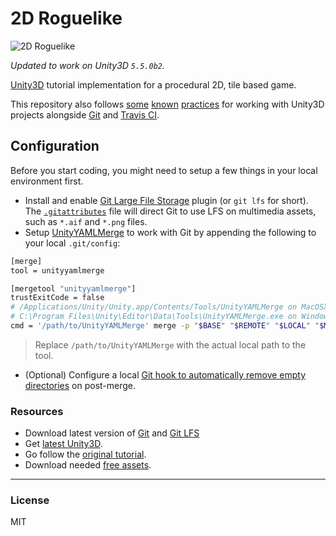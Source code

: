 # 2D Roguelike

![2D Roguelike](https://unity3d.com/sites/default/files/learn-playlist/icon/2droguelike-thumb1.jpg)

_Updated to work on Unity3D `5.5.0b2`._

[Unity3D][1] tutorial implementation for a procedural 2D, tile based game.

This repository also follows [some][6] [known][2] [practices][3] for working with Unity3D projects alongside [Git][4] and [Travis CI][5].

## Configuration
Before you start coding, you might need to setup a few things in your local environment first.

- Install and enable [Git Large File Storage][7] plugin (or `git lfs` for short). The [`.gitattributes`](./.gitattributes) file will direct Git to use LFS on multimedia assets, such as `*.aif` and `*.png` files.
- Setup [UnityYAMLMerge][8] to work with Git by appending the following to your local `.git/config`:

```sh
[merge]
tool = unityyamlmerge

[mergetool "unityyamlmerge"]
trustExitCode = false
# /Applications/Unity/Unity.app/Contents/Tools/UnityYAMLMerge on MacOSX
# C:\Program Files\Unity\Editor\Data\Tools\UnityYAMLMerge.exe on Windows
cmd = '/path/to/UnityYAMLMerge' merge -p "$BASE" "$REMOTE" "$LOCAL" "$MERGED"
```

> Replace `/path/to/UnityYAMLMerge` with the actual local path to the tool.

- (Optional) Configure a local [Git hook to automatically remove empty directories][9] on post-merge.

### Resources
- Download latest version of [Git][10] and [Git LFS][11]
- Get [latest Unity3D][12].
- Go follow the [original tutorial][13].
- Download needed [free assets][14].

---

### License
MIT

[1]: https://unity3d.com/unity
[2]: https://jonathan.porta.codes/2015/04/17/automatically-build-your-unity3d-project-in-the-cloud-using-travisci-for-free/
[3]: http://www.strichnet.com/using-git-with-3d-games/
[4]: https://git-scm.com
[5]: https://travis-ci.org
[6]: http://dmayance.com/git-and-unity-projects/
[7]: https://git-lfs.github.com/
[8]: http://docs.unity3d.com/Manual/SmartMerge.html
[9]: https://github.com/strich/git-dir-cleaner-for-unity3d
[10]: https://git-scm.com/downloads
[11]: https://help.github.com/articles/installing-git-large-file-storage/
[12]: https://unity3d.com/unity/beta
[13]: https://unity3d.com/learn/tutorials/projects/2d-roguelike-tutorial
[14]: https://www.assetstore.unity3d.com/en/#!/content/29825
